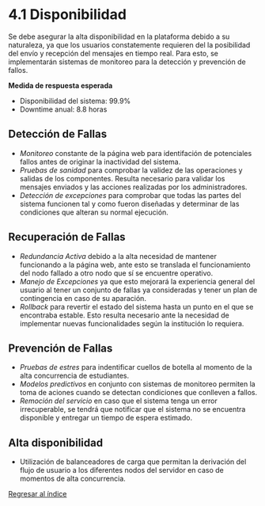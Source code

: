 # 4.1 Disponibilidad

Se debe asegurar la alta disponibilidad en la plataforma debido a su naturaleza, ya que los usuarios constatemente requieren del la posibilidad del envío y recepción del mensajes en tiempo real. Para esto, se implementarán sistemas de monitoreo para la detección y prevención de fallos.

**Medida de respuesta esperada**
- Disponibilidad del sistema: 99.9%
- Downtime anual: 8.8 horas

## Detección de Fallas
- *Monitoreo* constante de la página web para identifación de potenciales fallos antes de originar la inactividad del sistema.
- *Pruebas de sanidad* para comprobar la validez de las operaciones y salidas de los componentes. Resulta necesario para validar los mensajes enviados y las acciones realizadas por los administradores.
- *Detección de excepciones* para comprobar que todas las partes del sistema funcionen tal y como fueron diseñadas y determinar de las condiciones que alteran su normal ejecución.
## Recuperación de Fallas
- *Redundancia Activa* debido a la alta necesidad de mantener funcionando a la página web, ante esto se translada el funcionamiento del nodo fallado a otro nodo que sí se encuentre operativo.
- *Manejo de Excepciones* ya que esto mejorará la experiencia general del usuario al tener un conjunto de fallas ya consideradas y tener un plan de contingencia en caso de su aparación.
- *Rollback* para revertir el estado del sistema hasta un punto en el que se encontraba estable. Esto resulta necesario ante la necesidad de implementar nuevas funcionalidades según la institución lo requiera.
## Prevención de Fallas
- *Pruebas de estres* para indentificar cuellos de botella al momento de la alta concurrencia de estudiantes.
- *Modelos predictivos* en conjunto con sistemas de monitoreo permiten la toma de aciones cuando se detectan condiciones que conlleven a fallos.
- *Remoción del servicio* en caso que el sistema tenga un error irrecuperable, se tendrá que notificar que el sistema no se encuentra disponible y entregar un tiempo de espera estimado.
## Alta disponibilidad
- Utilización de balanceadores de carga que permitan la derivación del flujo de usuario a los diferentes nodos del servidor en caso de momentos de alta concurrencia.

[Regresar al índice](../../README.md)
